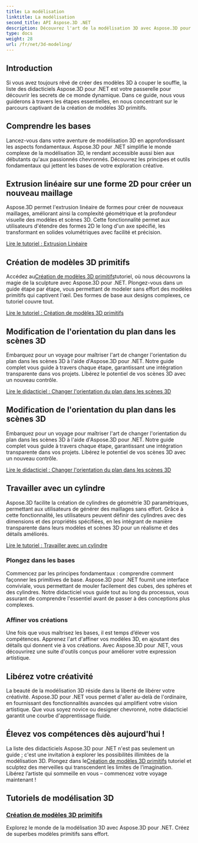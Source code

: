 ```yaml
---
title: La modélisation
linktitle: La modélisation
second_title: API Aspose.3D .NET
description: Découvrez l'art de la modélisation 3D avec Aspose.3D pour .NET ! Créez facilement des modèles primitifs captivants dans ce didacticiel complet. Libérez votre créativité aujourd’hui.
type: docs
weight: 28
url: /fr/net/3d-modeling/
---
```


## Introduction

Si vous avez toujours rêvé de créer des modèles 3D à couper le souffle, la liste des didacticiels Aspose.3D pour .NET est votre passerelle pour découvrir les secrets de ce monde dynamique. Dans ce guide, nous vous guiderons à travers les étapes essentielles, en nous concentrant sur le parcours captivant de la création de modèles 3D primitifs.

## Comprendre les bases

Lancez-vous dans votre aventure de modélisation 3D en approfondissant les aspects fondamentaux. Aspose.3D pour .NET simplifie le monde complexe de la modélisation 3D, le rendant accessible aussi bien aux débutants qu'aux passionnés chevronnés. Découvrez les principes et outils fondamentaux qui jettent les bases de votre exploration créative.

## Extrusion linéaire sur une forme 2D pour créer un nouveau maillage

Aspose.3D permet l'extrusion linéaire de formes pour créer de nouveaux maillages, améliorant ainsi la complexité géométrique et la profondeur visuelle des modèles et scènes 3D. Cette fonctionnalité permet aux utilisateurs d'étendre des formes 2D le long d'un axe spécifié, les transformant en solides volumétriques avec facilité et précision.

[Lire le tutoriel : Extrusion Linéaire](./linear-extrusion/)

## Création de modèles 3D primitifs

 Accédez au[Création de modèles 3D primitifs](./primitive-3d-models/)tutoriel, où nous découvrons la magie de la sculpture avec Aspose.3D pour .NET. Plongez-vous dans un guide étape par étape, vous permettant de modeler sans effort des modèles primitifs qui captivent l'œil. Des formes de base aux designs complexes, ce tutoriel couvre tout.

[Lire le tutoriel : Création de modèles 3D primitifs](./primitive-3d-models/)

## Modification de l'orientation du plan dans les scènes 3D

Embarquez pour un voyage pour maîtriser l'art de changer l'orientation du plan dans les scènes 3D à l'aide d'Aspose.3D pour .NET. Notre guide complet vous guide à travers chaque étape, garantissant une intégration transparente dans vos projets. Libérez le potentiel de vos scènes 3D avec un nouveau contrôle.

[Lire le didacticiel : Changer l'orientation du plan dans les scènes 3D](./change-plane-orientation/)

## Modification de l'orientation du plan dans les scènes 3D

Embarquez pour un voyage pour maîtriser l'art de changer l'orientation du plan dans les scènes 3D à l'aide d'Aspose.3D pour .NET. Notre guide complet vous guide à travers chaque étape, garantissant une intégration transparente dans vos projets. Libérez le potentiel de vos scènes 3D avec un nouveau contrôle.

[Lire le didacticiel : Changer l'orientation du plan dans les scènes 3D](./change-plane-orientation/)


## Travailler avec un cylindre

Aspose.3D facilite la création de cylindres de géométrie 3D paramétriques, permettant aux utilisateurs de générer des maillages sans effort. Grâce à cette fonctionnalité, les utilisateurs peuvent définir des cylindres avec des dimensions et des propriétés spécifiées, en les intégrant de manière transparente dans leurs modèles et scènes 3D pour un réalisme et des détails améliorés.

[Lire le tutoriel : Travailler avec un cylindre](./working-with-cylinder/)



### Plongez dans les bases

Commencez par les principes fondamentaux : comprendre comment façonner les primitives de base. Aspose.3D pour .NET fournit une interface conviviale, vous permettant de mouler facilement des cubes, des sphères et des cylindres. Notre didacticiel vous guide tout au long du processus, vous assurant de comprendre l'essentiel avant de passer à des conceptions plus complexes.

### Affiner vos créations

Une fois que vous maîtrisez les bases, il est temps d’élever vos compétences. Apprenez l'art d'affiner vos modèles 3D, en ajoutant des détails qui donnent vie à vos créations. Avec Aspose.3D pour .NET, vous découvrirez une suite d'outils conçus pour améliorer votre expression artistique.

## Libérez votre créativité

La beauté de la modélisation 3D réside dans la liberté de libérer votre créativité. Aspose.3D pour .NET vous permet d'aller au-delà de l'ordinaire, en fournissant des fonctionnalités avancées qui amplifient votre vision artistique. Que vous soyez novice ou designer chevronné, notre didacticiel garantit une courbe d'apprentissage fluide.

## Élevez vos compétences dès aujourd'hui !

 La liste des didacticiels Aspose.3D pour .NET n'est pas seulement un guide ; c'est une invitation à explorer les possibilités illimitées de la modélisation 3D. Plongez dans le[Création de modèles 3D primitifs](./primitive-3d-models/) tutoriel et sculptez des merveilles qui transcendent les limites de l’imagination. Libérez l’artiste qui sommeille en vous – commencez votre voyage maintenant !
## Tutoriels de modélisation 3D
### [Création de modèles 3D primitifs](./primitive-3d-models/)
Explorez le monde de la modélisation 3D avec Aspose.3D pour .NET. Créez de superbes modèles primitifs sans effort.